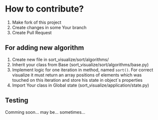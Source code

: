 # How to contribute?
1. Make fork of this project
2. Create changes in some Your branch
3. Create Pull Request

## For adding new algorithm
1. Create new file in sort_visualize/sort/algorithms/
2. Inherit your class from Base (sort_visualize/sort/algorithms/base.py)
3. Implement logic for one iteration in method, named ``sort()``. For correct visualize it must return an array positions of elements which was touched on this iteration and store his state in object`s properties
4. Import Your class in Global state (sort_visualize/application/state.py)


## Testing
Comming soon... may be... sometimes...